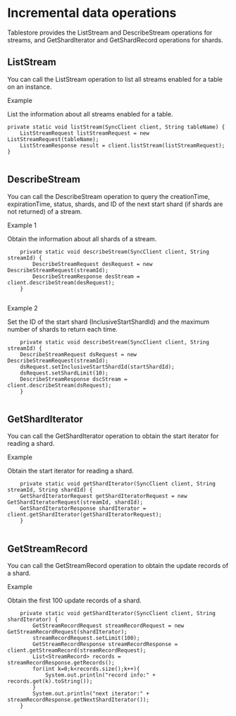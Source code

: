 # Incremental data operations

Tablestore provides the ListStream and DescribeStream operations for streams, and GetShardIterator and GetShardRecord operations for shards.

## ListStream

You can call the ListStream operation to list all streams enabled for a table on an instance.

Example

List the information about all streams enabled for a table.

```
private static void listStream(SyncClient client, String tableName) {
    ListStreamRequest listStreamRequest = new ListStreamRequest(tableName);
    ListStreamResponse result = client.listStream(listStreamRequest);
}
            
```

## DescribeStream

You can call the DescribeStream operation to query the creationTime, expirationTime, status, shards, and ID of the next start shard \(if shards are not returned\) of a stream.

Example 1

Obtain the information about all shards of a stream.

```
    private static void describeStream(SyncClient client, String streamId) {
        DescribeStreamRequest desRequest = new DescribeStreamRequest(streamId);
        DescribeStreamResponse desStream = client.describeStream(desRequest);
    }
            
```

Example 2

Set the ID of the start shard \(InclusiveStartShardId\) and the maximum number of shards to return each time.

```
    private static void describeStream(SyncClient client, String streamId) {
    DescribeStreamRequest dsRequest = new DescribeStreamRequest(streamId);
    dsRequest.setInclusiveStartShardId(startShardId);
    dsRequest.setShardLimit(10);
    DescribeStreamResponse dscStream = client.describeStream(dsRequest);
    }
            
```

## GetShardIterator

You can call the GetShardIterator operation to obtain the start iterator for reading a shard.

Example

Obtain the start iterator for reading a shard.

```
    private static void getShardIterator(SyncClient client, String streamId, String shardId) {
    GetShardIteratorRequest getShardIteratorRequest = new GetShardIteratorRequest(streamId, shardId);
    GetShardIteratorResponse shardIterator = client.getShardIterator(getShardIteratorRequest);
    }
            
```

## GetStreamRecord

You can call the GetStreamRecord operation to obtain the update records of a shard.

Example

Obtain the first 100 update records of a shard.

```
    private static void getShardIterator(SyncClient client, String shardIterator) {
        GetStreamRecordRequest streamRecordRequest = new GetStreamRecordRequest(shardIterator);
        streamRecordRequest.setLimit(100);
        GetStreamRecordResponse streamRecordResponse = client.getStreamRecord(streamRecordRequest);
        List<StreamRecord> records = streamRecordResponse.getRecords();
        for(int k=0;k<records.size();k++){
            System.out.println("record info:" +  records.get(k).toString());
        }
        System.out.println("next iterator:" + streamRecordResponse.getNextShardIterator());
    }
            
```

